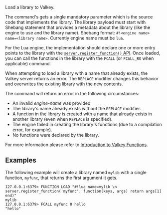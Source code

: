 Load a library to Valkey.

The command's gets a single mandatory parameter which is the source code that implements the library.
The library payload must start with Shebang statement that provides a metadata about the library (like the engine to use and the library name).
Shebang format: `#!<engine name> name=<library name>`. Currently engine name must be `lua`.

For the Lua engine, the implementation should declare one or more entry points to the library with the [`server.register_function()` API](../topics/lua-api.md#server.register_function).
Once loaded, you can call the functions in the library with the `FCALL` (or `FCALL_RO` when applicable) command.

When attempting to load a library with a name that already exists, the Valkey server returns an error.
The `REPLACE` modifier changes this behavior and overwrites the existing library with the new contents.

The command will return an error in the following circumstances:

* An invalid _engine-name_ was provided.
* The library's name already exists without the `REPLACE` modifier.
* A function in the library is created with a name that already exists in another library (even when `REPLACE` is specified).
* The engine failed in creating the library's functions (due to a compilation error, for example).
* No functions were declared by the library.

For more information please refer to [Introduction to Valkey Functions](../topics/functions-intro.md).

## Examples

The following example will create a library named `mylib` with a single function, `myfunc`, that returns the first argument it gets.

```
127.0.0.1:6379> FUNCTION LOAD "#!lua name=mylib \n server.register_function('myfunc', function(keys, args) return args[1] end)"
mylib
127.0.0.1:6379> FCALL myfunc 0 hello
"hello"
```
